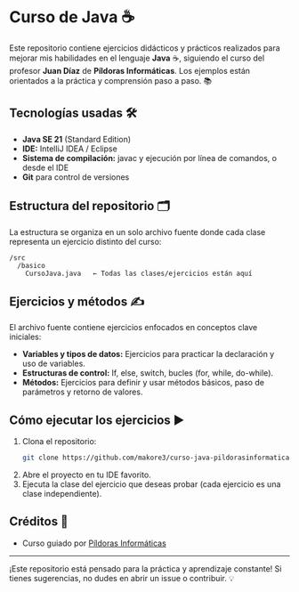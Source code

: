 # Curso de Java ☕

Este repositorio contiene ejercicios didácticos y prácticos realizados para mejorar mis habilidades en el lenguaje **Java** ☕, siguiendo el curso del profesor **Juan Díaz** de **Píldoras Informáticas**. Los ejemplos están orientados a la práctica y comprensión paso a paso. 📚

## Tecnologías usadas 🛠️

- **Java SE 21** (Standard Edition)
- **IDE:** IntelliJ IDEA / Eclipse
- **Sistema de compilación:** javac y ejecución por línea de comandos, o desde el IDE
- **Git** para control de versiones

## Estructura del repositorio 🗂️

La estructura se organiza en un solo archivo fuente donde cada clase representa un ejercicio distinto del curso:

```
/src
  /basico
    CursoJava.java   ← Todas las clases/ejercicios están aquí
```

## Ejercicios y métodos ✍️

El archivo fuente contiene ejercicios enfocados en conceptos clave iniciales:

- **Variables y tipos de datos:** Ejercicios para practicar la declaración y uso de variables.
- **Estructuras de control:** If, else, switch, bucles (for, while, do-while).
- **Métodos:** Ejercicios para definir y usar métodos básicos, paso de parámetros y retorno de valores.

## Cómo ejecutar los ejercicios ▶️

1. Clona el repositorio:
    ```bash
    git clone https://github.com/makore3/curso-java-pildorasinformaticas.git
    ```
2. Abre el proyecto en tu IDE favorito.
3. Ejecuta la clase del ejercicio que deseas probar (cada ejercicio es una clase independiente).

## Créditos 🙌

- Curso guiado por [Píldoras Informáticas](https://www.youtube.com/@PildorasInformaticas)

---

¡Este repositorio está pensado para la práctica y aprendizaje constante! Si tienes sugerencias, no dudes en abrir un issue o contribuir. 💡
